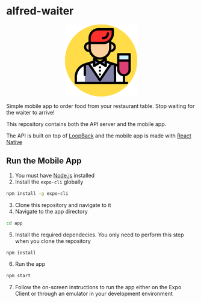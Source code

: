 # alfred-waiter

<div style="text-align:center"><img src ="./app/assets/images/icon.png" /></div>

Simple mobile app to order food from your restaurant table. Stop waiting for the waiter to arrive!

This repository contains both the API server and the mobile app.

The API is built on top of [LoopBack](https://loopback.io/) and the mobile app is made with [React Native](https://facebook.github.io/react-native/)

## Run the Mobile App

1. You must have [Node.js](https://nodejs.org/es/) installed
2. Install the `expo-cli` globally

```bash
npm install -g expo-cli
```

3. Clone this repository and navigate to it
4. Navigate to the app directory

```bash
cd app
```

5. Install the required dependecies. You only need to perform this step when you clone the repository

```bash
npm install
```

6. Run the app

```bash
npm start
```

7. Follow the on-screen instructions to run the app either on the Expo Client or through an emulator in your development environment
